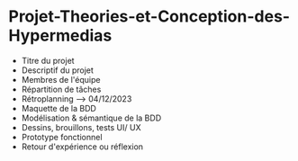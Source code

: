 # Projet-Theories-et-Conception-des-Hypermedias

- Titre du projet
- Descriptif du projet
- Membres de l'équipe
- Répartition de tâches
- Rétroplanning --> 04/12/2023
- Maquette de la BDD
- Modélisation & sémantique de la BDD
- Dessins, brouillons, tests UI/ UX
- Prototype fonctionnel
- Retour d'expérience ou réflexion

